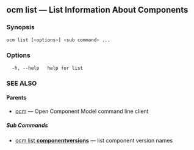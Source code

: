 ## ocm list &mdash; List Information About Components

### Synopsis

```bash
ocm list [<options>] <sub command> ...
```

### Options

```
  -h, --help   help for list
```

### SEE ALSO

#### Parents

* [ocm](ocm.md)	 &mdash; Open Component Model command line client


##### Sub Commands

* [ocm list <b>componentversions</b>](ocm_list_componentversions.md)	 &mdash; list component version names

